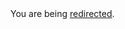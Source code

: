 <html><body>You are being <a href="https://raw.github.com/AeroQuad/AeroQuad/master/README.markdown">redirected</a>.</body></html>